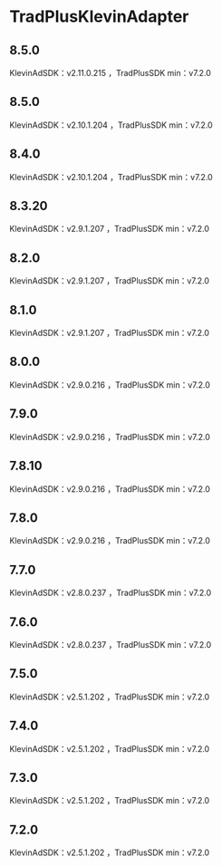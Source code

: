 # TradPlusKlevinAdapter

## 8.5.0

KlevinAdSDK：v2.11.0.215 ，TradPlusSDK min：v7.2.0

## 8.5.0

KlevinAdSDK：v2.10.1.204 ，TradPlusSDK min：v7.2.0

## 8.4.0

KlevinAdSDK：v2.10.1.204 ，TradPlusSDK min：v7.2.0

## 8.3.20

KlevinAdSDK：v2.9.1.207 ，TradPlusSDK min：v7.2.0

## 8.2.0

KlevinAdSDK：v2.9.1.207 ，TradPlusSDK min：v7.2.0

## 8.1.0

KlevinAdSDK：v2.9.1.207 ，TradPlusSDK min：v7.2.0

## 8.0.0

KlevinAdSDK：v2.9.0.216 ，TradPlusSDK min：v7.2.0

## 7.9.0

KlevinAdSDK：v2.9.0.216 ，TradPlusSDK min：v7.2.0

## 7.8.10

KlevinAdSDK：v2.9.0.216 ，TradPlusSDK min：v7.2.0

## 7.8.0

KlevinAdSDK：v2.9.0.216 ，TradPlusSDK min：v7.2.0

## 7.7.0

KlevinAdSDK：v2.8.0.237 ，TradPlusSDK min：v7.2.0

## 7.6.0

KlevinAdSDK：v2.8.0.237 ，TradPlusSDK min：v7.2.0

## 7.5.0

KlevinAdSDK：v2.5.1.202 ，TradPlusSDK min：v7.2.0

## 7.4.0

KlevinAdSDK：v2.5.1.202 ，TradPlusSDK min：v7.2.0

## 7.3.0

KlevinAdSDK：v2.5.1.202 ，TradPlusSDK min：v7.2.0

## 7.2.0

KlevinAdSDK：v2.5.1.202 ，TradPlusSDK min：v7.2.0